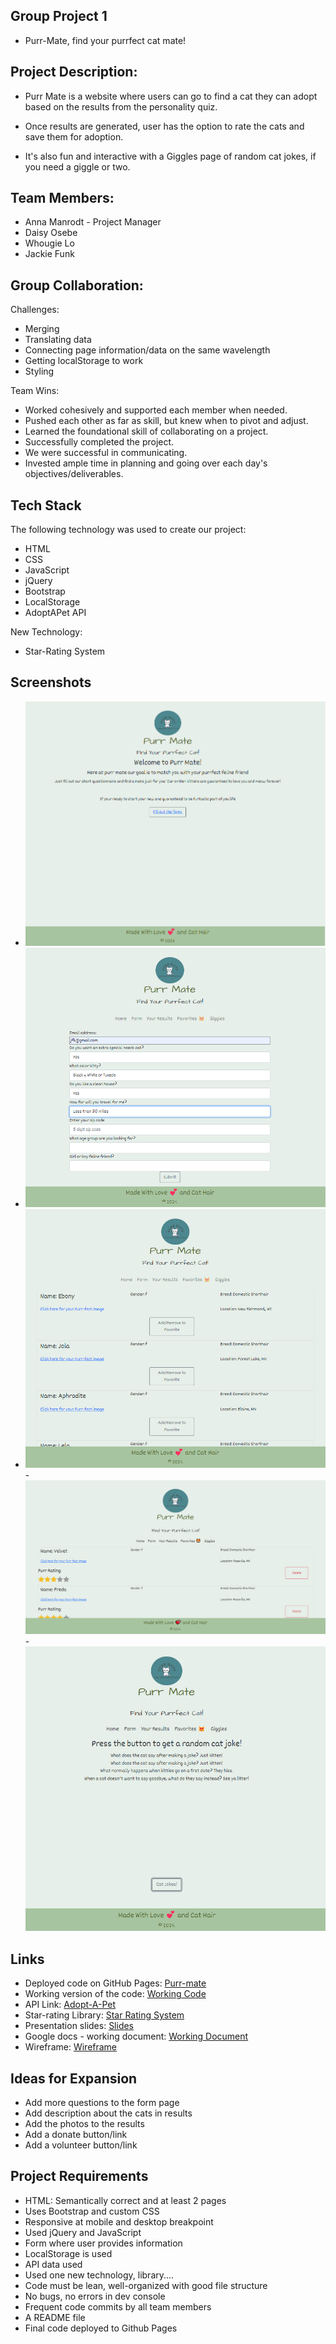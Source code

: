 ## Group Project 1 
- Purr-Mate, find your purrfect cat mate!

## Project Description:
- Purr Mate is a website where users can go to find a cat they can adopt based on the results from the personality quiz.

- Once results are generated, user has the option to rate the cats and save them for adoption.

- It's also fun and interactive with a Giggles page of random cat jokes, if you need a giggle or two.

## Team Members:
- Anna Manrodt - Project Manager
- Daisy Osebe
- Whougie Lo
- Jackie Funk

## Group Collaboration:
Challenges:
- Merging
- Translating data
- Connecting page information/data on the same wavelength
- Getting localStorage to work
- Styling 

Team Wins:
- Worked cohesively and supported each member when needed.
- Pushed each other as far as skill, but knew when to pivot and adjust.
- Learned the foundational skill of collaborating on a project.
- Successfully completed the project.
- We were successful in communicating.
- Invested ample time in planning and going over each day's objectives/deliverables.

## Tech Stack
The following technology was used to create our project:  
- HTML
- CSS
- JavaScript
- jQuery
- Bootstrap
- LocalStorage
- AdoptAPet API

New Technology:  
- Star-Rating System

## Screenshots
- ![Home:  ](imgs/homepage.png)
- ![Form: ](imgs/formpage.png) 
- ![Results: ](imgs/resultspage.png) 
-![ Favorites: ](imgs/favoritespage.png) 
-![ Giggles:](imgs/gigglespage.png)  

## Links
- Deployed code on GitHub Pages: [Purr-mate](https://annamanrodt.github.io/purr-mate/)
- Working version of the code:  [Working Code](https://github.com/AnnaManrodt/purr-mate)
- API Link:  [Adopt-A-Pet](https://partner-apis.adoptapet.com/#570fce68-eac4-4e93-ad19-1e7ce8b6b619)
- Star-rating Library:  [Star Rating System](https://www.javascripting.com/view/starability)
- Presentation slides:  [Slides](https://docs.google.com/presentation/d/1bpf_MOhmISx3_YDrcxzuQhuqrPig9_WfOr29FbelfC8/edit#slide=id.p)
- Google docs - working document:  [Working Document](https://docs.google.com/document/d/1Y61JiCTcQUXU10wanNWD2cdpqythOvmQwg6e3jq2Zd8/edit?pli=1)
- Wireframe:  [Wireframe](https://excalidraw.com/)

## Ideas for Expansion
- Add more questions to the form page
- Add description about the cats in results
- Add the photos to the results
- Add a donate button/link
- Add a volunteer button/link

## Project Requirements
- HTML:  Semantically correct and at least 2 pages
- Uses Bootstrap and custom CSS
- Responsive at mobile and desktop breakpoint
- Used jQuery and JavaScript
- Form where user provides information
- LocalStorage is used
- API data used
- Used one new technology, library....
- Code must be lean, well-organized with good file structure
- No bugs, no errors in dev console
- Frequent code commits by all team members
- A README file
- Final code deployed to Github Pages

